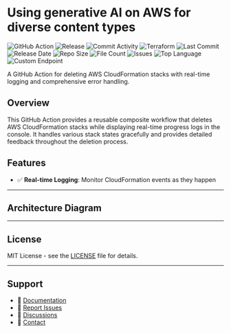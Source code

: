 # Using generative AI on AWS for diverse content types

![GitHub Action](https://img.shields.io/badge/GitHub-Action-blue?logo=github)&nbsp;![Release](https://github.com/subhamay-bhattacharyya/0807-gen-ai-tf/actions/workflows/release.yaml/badge.svg)&nbsp;![Commit Activity](https://img.shields.io/github/commit-activity/t/subhamay-bhattacharyya/0807-gen-ai-tf)&nbsp;![Terraform](https://img.shields.io/badge/AWS-Terraform-orange?logo=amazonaws)&nbsp;![Last Commit](https://img.shields.io/github/last-commit/subhamay-bhattacharyya/0807-gen-ai-tf)&nbsp;![Release Date](https://img.shields.io/github/release-date/subhamay-bhattacharyya/0807-gen-ai-tf)&nbsp;![Repo Size](https://img.shields.io/github/repo-size/subhamay-bhattacharyya/0807-gen-ai-tf)&nbsp;![File Count](https://img.shields.io/github/directory-file-count/subhamay-bhattacharyya/0807-gen-ai-tf)&nbsp;![Issues](https://img.shields.io/github/issues/subhamay-bhattacharyya/0807-gen-ai-tf)&nbsp;![Top Language](https://img.shields.io/github/languages/top/subhamay-bhattacharyya/0807-gen-ai-tf)&nbsp;![Custom Endpoint](https://img.shields.io/endpoint?url=https://gist.githubusercontent.com/bsubhamay/9330ef77b55c10b03f3af0ba344288f1/raw/0807-gen-ai-tf.json?)


A GitHub Action for deleting AWS CloudFormation stacks with real-time logging and comprehensive error handling.

## Overview

This GitHub Action provides a reusable composite workflow that deletes AWS CloudFormation stacks while displaying real-time progress logs in the console. It handles various stack states gracefully and provides detailed feedback throughout the deletion process.

## Features

- ✅ **Real-time Logging**: Monitor CloudFormation events as they happen

---

## Architecture Diagram


---

## License

MIT License - see the [LICENSE](LICENSE) file for details.

---

## Support

- 📖 [Documentation](https://github.com/subhamay-bhattacharyya/0807-gen-ai-tf/wiki)
- 🐛 [Report Issues](https://github.com/subhamay-bhattacharyya/0807-gen-ai-tf/issues)
- 💬 [Discussions](https://github.com/subhamay-bhattacharyya/0807-gen-ai-tf/discussions)
- 📧 [Contact](mailto:support@subhamay.aws@gmail.com)